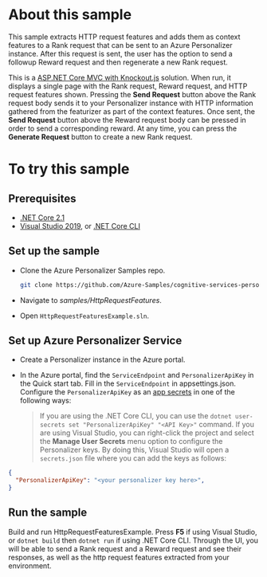 # About this sample
This sample extracts HTTP request features and adds them as context features to a Rank request that can be sent to an Azure Personalizer instance. After this request is sent, the user has the option to send a followup Reward request and then regenerate a new Rank request.

This is a [ASP.NET Core MVC with Knockout.js](https://docs.microsoft.com/en-us/aspnet/single-page-application/) solution. When run, it displays a single page with the Rank request, Reward request, and HTTP request features shown. Pressing the **Send Request** button above the Rank request body sends it to your Personalizer instance with HTTP information gathered from the featurizer as part of the context features. Once sent, the **Send Request** button above the Reward request body can be pressed in order to send a corresponding reward. At any time, you can press the **Generate Request** button to create a new Rank request.

# To try this sample

## Prerequisites

- [.NET Core 2.1](https://dotnet.microsoft.com/download/dotnet-core/2.1)
- [Visual Studio 2019](https://visualstudio.microsoft.com/vs/), or [.NET Core CLI](https://docs.microsoft.com/en-us/dotnet/core/tools/)

## Set up the sample
- Clone the Azure Personalizer Samples repo.

    ```bash
    git clone https://github.com/Azure-Samples/cognitive-services-personalizer-samples.git
    ```

- Navigate to _samples/HttpRequestFeatures_.

- Open `HttpRequestFeaturesExample.sln`.

## Set up Azure Personalizer Service

- Create a Personalizer instance in the Azure portal.

- In the Azure portal, find the `ServiceEndpoint` and `PersonalizerApiKey` in the Quick start tab.
  Fill in the `ServiceEndpoint` in appsettings.json.
  Configure the `PersonalizerApiKey` as an [app secrets](https://docs.microsoft.com/en-us/aspnet/core/security/app-secrets) in one of the following ways:

    > If you are using the .NET Core CLI, you can use the `dotnet user-secrets set "PersonalizerApiKey" "<API Key>"` command.
    > If you are using Visual Studio, you can right-click the project and select the **Manage User Secrets** menu option to configure the Personalizer keys. By doing this, Visual Studio will open a `secrets.json` file where you can add the keys as follows:

```JSON
{
  "PersonalizerApiKey": "<your personalizer key here>",
}
```

## Run the sample

Build and run HttpRequestFeaturesExample. Press **F5** if using Visual Studio, or `dotnet build` then `dotnet run` if using .NET Core CLI. Through the UI, you will be able to send a Rank request and a Reward request and see their responses, as well as the http request features extracted from your environment.
